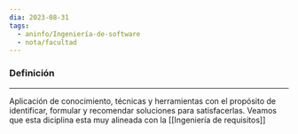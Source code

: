 ```yaml
---
dia: 2023-08-31
tags:
  - aninfo/Ingeniería-de-software
  - nota/facultad
---
```

### Definición
---
Aplicación de conocimiento, técnicas y herramientas con el propósito de identificar, formular y recomendar soluciones para satisfacerlas. Veamos que esta diciplina esta muy alineada con la [[Ingeniería de requisitos]] 